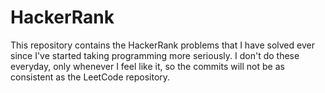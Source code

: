 # HackerRank
This repository contains the HackerRank problems that I have solved ever since I've started taking programming more seriously. I don't do these everyday, only whenever I feel like it, so the commits will not be as consistent as the LeetCode repository.
